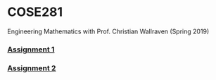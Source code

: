 # COSE281
Engineering Mathematics with Prof. Christian Wallraven (Spring 2019)

### [Assignment 1](/assignment1/Assignment1.pdf)

### [Assignment 2](/assignment2/Assignment2.pdf)
